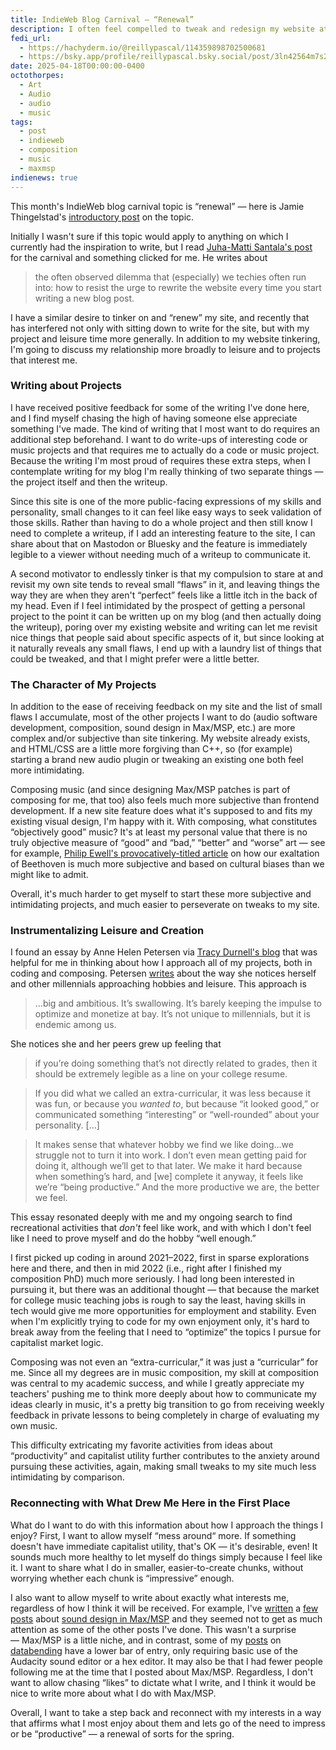 ```yaml
---
title: IndieWeb Blog Carnival — “Renewal”
description: I often feel compelled to tweak and redesign my website at the expense of other things I value. I talk about reconnecting with what I most enjoy about composing and coding, and avoiding treating my leisure and projects as if I need to impress someone.
fedi_url:
  - https://hachyderm.io/@reillypascal/114359898702500681
  - https://bsky.app/profile/reillypascal.bsky.social/post/3ln42564m7s2n
date: 2025-04-18T00:00:00-0400
octothorpes:
  - Art
  - Audio
  - audio
  - music
tags:
  - post
  - indieweb
  - composition
  - music
  - maxmsp
indienews: true
---
```

This month's IndieWeb blog carnival topic is “renewal” — here is Jamie Thingelstad's [introductory post](https://www.thingelstad.com/2025/03/27/renewal-indieweb-carnival.html) on the topic. 

Initially I wasn't sure if this topic would apply to anything on which I currently had the inspiration to write, but I read [Juha-Matti Santala's post](https://hamatti.org/posts/resisting-the-urge-to-rewrite-the-website/) for the carnival and something clicked for me. He writes about 

> the often observed dilemma that (especially) we techies often run into: how to resist the urge to rewrite the website every time you start writing a new blog post.

I have a similar desire to tinker on and “renew” my site, and recently that has interfered not only with sitting down to write for the site, but with my project and leisure time more generally. In addition to my website tinkering, I'm going to discuss my relationship more broadly to leisure and to projects that interest me.

### Writing about Projects

I have received positive feedback for some of the writing I've done here, and I find myself chasing the high of having someone else appreciate something I've made. The kind of writing that I most want to do requires an additional step beforehand. I want to do write-ups of interesting code or music projects and that requires me to actually do a code or music project. Because the writing I'm most proud of requires these extra steps, when I contemplate writing for my blog I'm really thinking of two separate things — the project itself and then the writeup.

Since this site is one of the more public-facing expressions of my skills and personality, small changes to it can feel like easy ways to seek validation of those skills. Rather than having to do a whole project and then still know I need to complete a writeup, if I add an interesting feature to the site, I can share about that on Mastodon or Bluesky and the feature is immediately legible to a viewer without needing much of a writeup to communicate it. 

<!-- This is one major motivator of tinkering on the site instead of working on less-visible music and code projects that would require a writeup to communicate about them, and to receive (hopefully positive) feedback. -->

A second motivator to endlessly tinker is that my compulsion to stare at and revisit my own site tends to reveal small “flaws” in it, and leaving things the way they are when they aren't “perfect” feels like a little itch in the back of my head. Even if I feel intimidated by the prospect of getting a personal project to the point it can be written up on my blog (and then actually doing the writeup), poring over my existing website and writing can let me revisit nice things that people said about specific aspects of it, but since looking at it naturally reveals any small flaws, I end up with a laundry list of things that could be tweaked, and that I might prefer were a little better.

### The Character of My Projects

In addition to the ease of receiving feedback on my site and the list of small flaws I accumulate, most of the other projects I want to do (audio software development, composition, sound design in Max/MSP, etc.) are more complex and/or subjective than site tinkering. My website already exists, and HTML/CSS are a little more forgiving than C++, so (for example) starting a brand new audio plugin or tweaking an existing one both feel more intimidating. 

Composing music (and since designing Max/MSP patches is part of composing for me, that too) also feels much more subjective than frontend development. If a new site feature does what it's supposed to and fits my existing visual design, I'm happy with it. With composing, what constitutes “objectively good” music? It's at least my personal value that there is no truly objective measure of “good” and “bad,” “better” and “worse” art — see for example, [Philip Ewell's provocatively-titled article](https://musictheoryswhiteracialframe.wordpress.com/2020/04/24/beethoven-was-an-above-average-composer-lets-leave-it-at-that/) on how our exaltation of Beethoven is much more subjective and based on cultural biases than we might like to admit. 

<!-- Recognizing the subjective nature of our assessment of art is in some ways freeing — I can do whatever I want! However, I have a strong desire for what I write to be “objectively good” so I know I did a “good job” (whatever that means). In addition to a belief that our assessment of art is deeply subjective, I also enjoy writing “experimental” music that uses strange sounds and (at least attempts) to do something “new.” As with the subjectivity of art, this is freeing in a way, but given that I have a deep desire to be “good enough,” it also opens the door wide for anxiety about the quality of my work.  -->

Overall, it's much harder to get myself to start these more subjective and intimidating projects, and much easier to perseverate on tweaks to my site.

### Instrumentalizing Leisure and Creation

I found an essay by Anne Helen Petersen via [Tracy Durnell's blog](https://tracydurnell.com/2025/04/13/on-hobbies-and-the-difficulty-of-embracing-slowness/) that was helpful for me in thinking about how I approach all of my projects, both in coding and composing. Petersen [writes](https://annehelen.substack.com/p/what-is-millennial-hobby-energy) about the way she notices herself and other millennials approaching hobbies and leisure. This approach is

> …big and ambitious. It’s swallowing. It’s barely keeping the impulse to optimize and monetize at bay. It’s not unique to millennials, but it is endemic among us.

She notices she and her peers grew up feeling that

> if you’re doing something that’s not directly related to grades, then it should be extremely legible as a line on your college resume.

> If you did what we called an extra-curricular, it was less because it was fun, or because you *wanted to*, but because “it looked good,” or communicated something “interesting” or “well-rounded” about your personality. \[…]

> It makes sense that whatever hobby we find we like doing…we struggle not to turn it into work. I don’t even mean getting paid for doing it, although we’ll get to that later. We make it hard because when something’s hard, and \[we] complete it anyway, it feels like we’re “being productive.” And the more productive we are, the better we feel. 

This essay resonated deeply with me and my ongoing search to find recreational activities that *don't* feel like work, and with which I don't feel like I need to prove myself and do the hobby “well enough.”

I first picked up coding in around 2021–2022, first in sparse explorations here and there, and then in mid 2022 (i.e., right after I finished my composition PhD) much more seriously. I had long been interested in pursuing it, but there was an additional thought — that because the market for college music teaching jobs is rough to say the least, having skills in tech would give me more opportunities for employment and stability. Even when I'm explicitly trying to code for my own enjoyment only, it's hard to break away from the feeling that I need to “optimize” the topics I pursue for capitalist market logic.

<!-- Early on in my coding journey I followed a bunch of Instagram accounts relating to learning to code (I've since almost completely stopped using Instagram). I remember seeing one post in particular essentially communicating that (for self-taught devs), if you're too scattered with your coding studies you won't get hired. I was already primed to believe that my activities needed to be as “productive” and career-focused as possible, and somehow that one message wormed its way into my head and has continued to inform what I focus on in my coding, even when I'm explicitly trying to code for my own enjoyment only. -->

Composing was not even an “extra-curricular,” it was just a “curricular” for me. Since all my degrees are in music composition, my skill at composition was central to my academic success, and while I greatly appreciate my teachers' pushing me to think more deeply about how to communicate my ideas clearly in music, it's a pretty big transition to go from receiving weekly feedback in private lessons to being completely in charge of evaluating my own music.

This difficulty extricating my favorite activities from ideas about “productivity” and capitalist utility further contributes to the anxiety around pursuing these activities, again, making small tweaks to my site much less intimidating by comparison.

### Reconnecting with What Drew Me Here in the First Place

What do I want to do with this information about how I approach the things I enjoy? First, I want to allow myself “mess around“ more. If something doesn't have immediate capitalist utility, that's OK — it's desirable, even! It sounds much more healthy to let myself do things simply because I feel like it. I want to share what I do in smaller, easier-to-create chunks, without worrying whether each chunk is “impressive” enough.

I also want to allow myself to write about exactly what interests me, regardless of how I think it will be received. For example, I've [written](/posts/2024/11/connecting-notation-programs-to-maxmsp/) a [few posts](/posts/2024/05/composition-journal/) about [sound design in Max/MSP](/posts/2024/02/composition-journal/) and they seemed not to get as much attention as some of the other posts I've done. This wasn't a surprise — Max/MSP is a little niche, and in contrast, some of my [posts](/posts/2025/01/databending-part-1/) on [databending](/posts/2025/02/databending-part-2/) have a lower bar of entry, only requiring basic use of the Audacity sound editor or a hex editor. It may also be that I had fewer people following me at the time that I posted about Max/MSP. Regardless, I don't want to allow chasing “likes” to dictate what I write, and I think it would be nice to write more about what I do with Max/MSP.

Overall, I want to take a step back and reconnect with my interests in a way that affirms what I most enjoy about them and lets go of the need to impress or be “productive” — a renewal of sorts for the spring.
